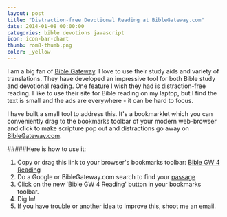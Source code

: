 ```yaml
---
layout: post
title: "Distraction-free Devotional Reading at BibleGateway.com"
date: 2014-01-08 00:00:00
categories: bible devotions javascript
icon: icon-bar-chart
thumb: rom8-thumb.png
color: _yellow 
---
```

I am a big fan of [Bible Gateway](http://biblegateway.com). I love to use their study aids and variety of translations. They have developed an impressive tool for both Bible study and devotional reading. One feature I wish they had is distraction-free reading. I like to use their site for Bible reading on my laptop, but I find the text is small and the ads are everywhere - it can be hard to focus.

I have built a small tool to address this. It's a bookmarklet which you can conveniently drag to the bookmarks toolbar of your modern web-browser and click to make scripture pop out and distractions go away on [BibleGateway.com](http://biblegateway.com). 

#####Here is how to use it:
1. Copy or drag this link to your browser's bookmarks toolbar: <a href="javascript:(function()%7Bvar%20main%20%3D%20document.getElementById('main-col')%3Bvar%20stuffToHide%20%3D%20%5B'.content-rightcol'%2C%20'.passage-scroller'%2C%20'.passage-updatetranslation'%2C%20'.footnotes'%2C%20'.passage-parallel-button'%2C%20'%23sig'%2C%20'.header-rule'%2C%20'%23nav-col'%2C%20'%23banner'%2C%20'%23merch-bottom'%2C%20'%23search-box'%2C%20'%23rotate-link'%2C%20'%23leader-wrap'%2C%20'%23page-options-button'%5D%3Bfor%20(var%20i%20%3D%200%3B%20i%20%3C%20stuffToHide.length%3B%20i%2B%2B)%20%7Bif%20(document.querySelector(stuffToHide%5Bi%5D)%20!%3D%20null)%20%7Bdocument.querySelector(stuffToHide%5Bi%5D).remove()%3B%7D%3B%7Dmain.style%5B'font-size'%5D%20%3D%20'30px'%3Bmain.style%5B'line-height'%5D%20%3D%20'150%25'%3Bmain.style%5B'margin-left'%5D%20%3D%20'50px'%3Bdocument.querySelector('.content-col').style%5B'margin-right'%5D%20%3D%20'40px'%7D)()
">Bible GW 4 Reading</a>
2. Do a Google or BibleGateway.com search to find your [passage](http://www.biblegateway.com/passage/?search=romans%208&version=NLT)
3. Click on the new 'Bible GW 4 Reading' button in your bookmarks toolbar.
4. Dig In!
5. If you have trouble or another idea to improve this, shoot me an email.


